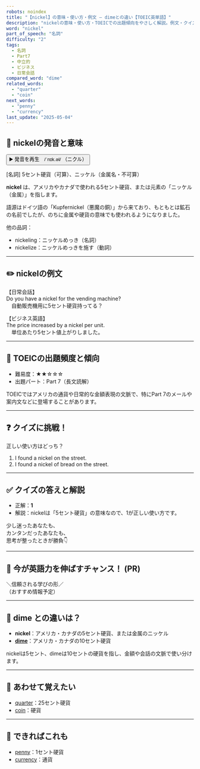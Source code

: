 ```yaml
---
robots: noindex
title: "【nickel】の意味・使い方・例文 ― dimeとの違い【TOEIC英単語】"
description: "nickelの意味・使い方・TOEICでの出題傾向をやさしく解説。例文・クイズ付きでdimeとの違いもわかりやすく学べます。"
word: "nickel"
part_of_speech: "名詞"
difficulty: "2"
tags:
  - 名詞
  - Part7
  - 中立的
  - ビジネス
  - 日常会話
compared_word: "dime"
related_words:
  - "quarter"
  - "coin"
next_words:
  - "penny"
  - "currency"
last_update: "2025-05-04"
---
```


## 🔰 nickelの発音と意味

<button class="play-audio" onclick="playTTS('nickel')">
  <span class="play-audio-main">
    ▶️ 発音を再生　/ˈnɪk.əl/
  </span>
  <span class="play-audio-sub">
    （ニクル）
  </span>
</button>

[名詞] 5セント硬貨（可算）、ニッケル（金属名・不可算）

**nickel** は、アメリカやカナダで使われる5セント硬貨、または元素の「ニッケル（金属）」を指します。

語源はドイツ語の「Kupfernickel（悪魔の銅）」から来ており、もともとは鉱石の名前でしたが、のちに金属や硬貨の意味でも使われるようになりました。

他の品詞：  
- nickeling：ニッケルめっき（名詞）
- nickelize：ニッケルめっきを施す（動詞）

---

## ✏️ nickelの例文

【日常会話】  
Do you have a nickel for the vending machine?  
　自動販売機用に5セント硬貨持ってる？

【ビジネス英語】  
The price increased by a nickel per unit.  
　単位あたり5セント値上がりしました。

---

## 🎯 TOEICの出題頻度と傾向

- 難易度：★★☆☆☆
- 出題パート：Part 7（長文読解）

TOEICではアメリカの通貨や日常的な金額表現の文脈で、特にPart 7のメールや案内文などに登場することがあります。

---

## ❓ クイズに挑戦！

正しい使い方はどっち？

1. I found a nickel on the street.  
2. I found a nickel of bread on the street.

---

## ✅ クイズの答えと解説

- 正解：**1**
- 解説：nickelは「5セント硬貨」の意味なので、1が正しい使い方です。

少し迷ったあなたも、  
カンタンだったあなたも、  
思考が整ったときが勝負👇️

---

## 🚀 今が英語力を伸ばすチャンス！ (PR)

<div class="info-center">
＼信頼される学びの形／<br>  
（おすすめ情報予定）
</div>

---

## 🤔  dime との違いは？

- **nickel**：アメリカ・カナダの5セント硬貨、または金属のニッケル
- **[dime](/word/dime/)**：アメリカ・カナダの10セント硬貨

nickelは5セント、dimeは10セントの硬貨を指し、金額や会話の文脈で使い分けます。

---

## 🧩 あわせて覚えたい

- [quarter](/word/quarter/)：25セント硬貨
- [coin](/word/coin/)：硬貨

---

## 📖 できればこれも

- [penny](/word/penny/)：1セント硬貨
- [currency](/word/currency/)：通貨

<!-- cvid: aid33_bid44 -->
